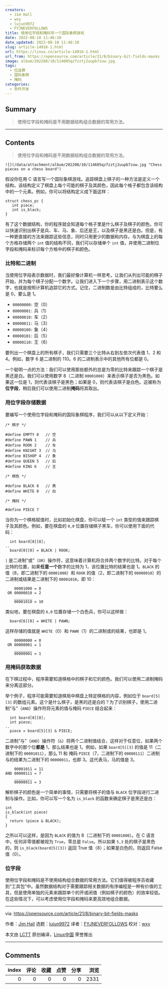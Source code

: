 ```yaml
---
creators:
  - Jim Hall
  - wxy
  - lujun9972
  - FYJNEVERFOLLOWS
title: 使用位字段和掩码写一个国际象棋游戏
date: 2022-08-10 11:46:10
date_updated: 2022-08-10 11:46:10
slug: article-14916-1.html
url: https://linux.cn/article-14916-1.html
url_from: https://opensource.com/article/21/8/binary-bit-fields-masks
image: album/202208/10/114605qzfzztj2uupb7zuw.jpg
tags:
  - 位运算
  - 国际象棋
  - 掩码
categories:
  - 软件开发
---
```


## Summary

> 使用位字段和掩码是不用数据结构组合数据的常用方法。

***

<!-- more -->

## Contents

> 
> 使用位字段和掩码是不用数据结构组合数据的常用方法。
> 
> 
> 

`![](/data/attachment/album/202208/10/114605qzfzztj2uupb7zuw.jpg "Chess pieces on a chess board")`

假设你在用 C 语言写一个国际象棋游戏。追踪棋盘上棋子的一种方法是定义一个结构，该结构定义了棋盘上每个可能的棋子及其颜色，因此每个格子都包含该结构中的一个元素。例如，你可以将结构定义成下面这样：

```shell
struct chess_pc {
   int piece;
   int is_black;
}
```

有了这个数据结构，你的程序就会知道每个格子里是什么棋子及棋子的颜色。你可以快速识别出棋子是兵、车、马、象、后还是王，以及棋子是黑还是白。但是，有一种更直接的方法来跟踪这些信息，同时只用更少的数据和内存。与为棋盘上的每个方格存储两个 `int` 值的结构不同，我们可以存储单个 `int` 值，并使用二进制位字段和掩码来标识每个方格中的棋子和颜色。

### 比特和二进制

当使用位字段表示数据时，我们最好像计算机一样思考。让我们从列出可能的棋子开始，并为每个棋子分配一个数字。让我们进入下一个步骤，用二进制表示这个数字，也就是按照计算机追踪它的方式。记住，二进制数是由比特组成的，比特要么是 0，要么是 1。

* `00000000:` 空（0）
* `00000001:` 兵（1）
* `00000010:` 车（2）
* `00000011:` 马（3）
* `00000100:` 象（4）
* `00000101:` 后（5）
* `00000110:` 王（6）

要列出一个棋盘上的所有棋子，我们只需要三个比特从右到左依次代表值 1、2 和 4。例如，数字 6 是二进制的 110。6 的二进制表示中的其他所有位都是 0。

一个聪明一点的方法：我们可以使用那些额外的总是为零的比特来跟踪一个棋子是黑还是白。我们可以使用数字 8（二进制 `00001000`）来表示棋子是否为黑色。如果这一位是 1，则代表该棋子是黑色；如果是 0，则代表该棋子是白色。这被称为**位字段**，稍后我们可以使用二进制**掩码**将其取出。

### 用位字段存储数据

要编写一个使用位字段和掩码的国际象棋程序，我们可以从以下定义开始：

```shell
/* 棋子 */

#define EMPTY 0   // 空
#define PAWN 1    // 兵
#define ROOK 2    // 车
#define KNIGHT 3  // 马
#define BISHOP 4  // 象
#define QUEEN 5   // 后
#define KING 6    // 王

/* 棋色 */

#define BLACK 8   // 黑
#define WHITE 0   // 白

/* 掩码 */

#define PIECE 7
```

当你为一个棋格赋值时，比如初始化棋盘，你可以赋一个 `int` 类型的值来跟踪棋子及其颜色。例如，要在棋盘的 `0,0` 位置存储棋子黑车，你可以使用下面的代码：

```shell
  int board[8][8];
..
  board[0][0] = BLACK | ROOK;
```

`|` 是二进制“或”（`OR`）操作符，这意味着计算机将合并两个数字的比特。对于每个比特的位置，如果**任意一个**数字的比特为 1，该位置比特的结果也是 1。`BLACK` 的值（8，即二进制下的 `00001000`）和 `ROOK` 的值（2，即二进制下的 `00000010`）的二进制或结果是二进制下的 `00001010`，即 10：

```shell
    00001000 = 8
 OR 00000010 = 2
    ________
    00001010 = 10
```

类似地，要在棋盘的 `6,0` 位置存储一个白色兵，你可以这样做：

```shell
  board[6][0] = WHITE | PAWN;
```

这样存储的值就是 `WHITE`（0）和 `PAWN`（1）的二进制或的结果，也即是 1。

```shell
    00000000 = 0
 OR 00000001 = 1
    ________
    00000001 = 1
```

### 用掩码获取数据

在下棋过程中，程序需要知道棋格中的棋子和它的颜色。我们可以使用二进制掩码来分离这部分。

举个例子，程序可能需要知道棋局中棋盘上特定棋格的内容，例如位于 `board[5][3]` 的数组元素。这个是什么棋子，是黑的还是白的？为了识别棋子，使用二进制“与”（`AND`）操作符将元素的值与掩码 `PIECE` 结合起来：

```shell
  int board[8][8];
  int piece;
..
  piece = board[5][3] & PIECE;
```

二进制“与”（`AND`）操作符（`&`）将两个二进制值结合，这样对于任意位，如果两个数字中的那个位**都是** 1，那么结果也是 1。例如，如果 `board[5][3]` 的值是 11（二进制下的 `00001011`），那么 11 和 掩码 `PIECE`（7，二进制下的 `00000111`）二进制与的结果为二进制下的 `00000011`，也即 3。这代表马，马的值是 3。

```shell
    00001011 = 11
AND 00000111 = 7
    ________
    00000011 = 3
```

解析棋子的颜色是一个简单的事情，只需要将棋子的值与 `BLACK` 位字段进行二进制与操作。比如，你可以写一个名为 `is_black` 的函数来确定棋子是黑还是白：

```shell
int
is_black(int piece)
{
  return (piece & BLACK);
}
```

之所以可以这样，是因为 `BLACK` 的值为 8（二进制下的 `00001000`）。在 C 语言中，任何非零值都被视为 `True`，零总是 `False`。所以如果 `5,3` 处的棋子是黑色的，则 `is_black(board[5][3])` 返回 True 值（8）；如果是白色的，则返回 False 值（0）。

### 位字段

使用位字段和掩码是不使用结构组合数据的常用方法。它们值得被程序员收藏到“工具包”中。虽然数据结构对于需要跟踪相关数据的有序编程是一种有价值的工具，但是使用单独的元素来跟踪单个的开或闭值（例如棋子的颜色）的效率较低。在这些情况下，可以考虑使用位字段和掩码来更高效地组合数据。

---

via: <https://opensource.com/article/21/8/binary-bit-fields-masks>

作者：[Jim Hall](https://opensource.com/users/jim-hall) 选题：[lujun9972](https://github.com/lujun9972) 译者：[FYJNEVERFOLLOWS](https://github.com/FYJNEVERFOLLOWS) 校对：[wxy](https://github.com/wxy)

本文由 [LCTT](https://github.com/LCTT/TranslateProject) 原创编译，[Linux中国](https://linux.cn/) 荣誉推出

***

## Comments


|   index |   评论 |   收藏 |   点赞 |   分享 |   浏览 |
|--------:|-------:|-------:|-------:|-------:|-------:|
|       0 |      0 |      0 |      0 |      0 |   2331 |
